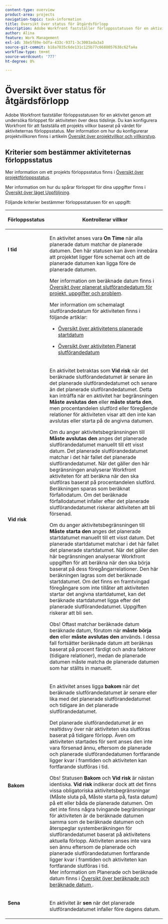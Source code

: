 ```yaml
---
content-type: overview
product-area: projects
navigation-topic: task-information
title: Översikt över status för åtgärdsförlopp
description: Adobe Workfront fastställer förloppsstatusen för en aktivitet genom att undersöka förloppet för aktiviteten över dess tidslinje. Du kan konfigurera Workfront för att fastställa ett projekts villkor baserat på värdet för aktiviteternas förloppsstatus. Mer information om hur du konfigurerar projektvillkoren finns i artikeln Översikt över projektvillkor och villkorstyp.
author: Alina
feature: Work Management
exl-id: 38e5f89e-bdfa-433c-9371-3c3003ada3a3
source-git-commit: b18a7835c6de131c125b77c6688057638c62fa4a
workflow-type: tm+mt
source-wordcount: '777'
ht-degree: 0%

---
```


# Översikt över status för åtgärdsförlopp

<!-- Audited: 1/2024 -->

Adobe Workfront fastställer förloppsstatusen för en aktivitet genom att undersöka förloppet för aktiviteten över dess tidslinje. Du kan konfigurera Workfront för att fastställa ett projekts villkor baserat på värdet för aktiviteternas förloppsstatus. Mer information om hur du konfigurerar projektvillkoren finns i artikeln [Översikt över projektvillkor och villkorstyp](../../../manage-work/projects/manage-projects/project-condition-and-condition-type.md).

## Kriterier som bestämmer aktiviteternas förloppsstatus

Mer information om ett projekts förloppsstatus finns i [Översikt över projektförloppsstatus](../../../manage-work/projects/planning-a-project/project-progress-status.md).

Mer information om hur du spårar förloppet för dina uppgifter finns i [Översikt över läget Uppföljning](../../../manage-work/tasks/task-information/task-tracking-mode.md).

Följande kriterier bestämmer förloppsstatusen för en uppgift:

<table> 
 <col> 
 <col> 
 <thead> 
  <tr> 
   <th> <p><strong>Förloppsstatus</strong> </p> </th> 
   <th> <p><strong>Kontrollerar villkor</strong> </p> </th> 
  </tr> 
 </thead> 
 <tbody> 
  <tr valign="top"> 
   <td scope="col"> <p> </p> <p><strong>I tid</strong> </p> </td> 
   <td scope="col"> <p>En aktivitet anses vara <strong>On Time</strong> när alla planerade datum matchar de planerade datumen. Den här statusen kan även innebära att projektet ligger före schemat och att de planerade datumen kan ligga före de planerade datumen.</p> <p>Mer information om beräknade datum finns i <a href="../../../manage-work/projects/planning-a-project/project-projected-completion-date.md" class="MCXref xref">Översikt över planerat slutförandedatum för projekt, uppgifter och problem</a>.</p> <p>Mer information om schemalagt slutförandedatum för aktiviteten finns i följande artiklar:</p> 
    <ul> 
     <li> <p><a href="../../../manage-work/tasks/task-information/task-planned-start-date.md" class="MCXref xref">Översikt över aktivitetens planerade startdatum</a> </p> </li> 
     <li> <p><a href="../../../manage-work/tasks/task-information/task-planned-completion-date.md" class="MCXref xref">Översikt över aktiviteten Planerat slutförandedatum</a> </p> </li> 
    </ul> </td> 
  </tr> 
  <tr> 
   <td><p></p> <p><strong>Vid risk</strong> </p> </td> 
   <td><p>En aktivitet betraktas som <strong>Vid risk</strong> när det beräknade slutförandedatumet är senare än det planerade slutförandedatumet och senare än det planerade slutförandedatumet. Detta kan inträffa när en aktivitet har begränsningen <strong>Måste avslutas den</strong> eller <strong>måste starta den</strong>, men procentandelen slutförd eller föregående relationer för aktiviteten visar att den inte kan avslutas eller starta på de angivna datumen. </p><p> Om du anger aktivitetsbegränsningen till <strong>Måste avslutas den</strong> anges det planerade slutförandedatumet manuellt till ett visst datum. Det planerade slutförandedatumet matchar i det här fallet det planerade slutförandedatumet. När det gäller den här begränsningen analyserar Workfront aktiviteten för att beräkna när den ska slutföras baserat på procentandelen slutförd. Beräkningen sparas som beräknat förfallodatum. Om det beräknade förfallodatumet infaller efter det planerade slutförandedatumet riskerar aktiviteten att bli försenad. </p> <p> Om du anger aktivitetsbegränsningen till <strong>Måste starta den</strong> anges det planerade startdatumet manuellt till ett visst datum. Det planerade startdatumet matchar i det här fallet det planerade startdatumet. När det gäller den här begränsningen analyserar Workfront uppgiften för att beräkna när den ska börja baserat på dess föregångarrelationer. Den här beräkningen lagras som det beräknade startdatumet. Om det finns en framtvingad föregångare som inte tillåter att aktiviteten startar det angivna startdatumet, kan det beräknade startdatumet ligga efter det planerade slutförandedatumet. Uppgiften riskerar att bli sen. </p> <p>Obs! Oftast matchar beräknade datum beräknade datum, förutom när <strong>måste börja den</strong> eller <strong>måste avslutas den</strong> används. I dessa fall fortsätter beräknade datum att beräknas baserat på procent färdigt och andra faktorer (tidigare relationer), medan de planerade datumen måste matcha de planerade datumen som har ställts in manuellt.</p> </td> 
  </tr> 
  <tr> 
   <td> <p><strong>Bakom</strong> </p> </td> 
   <td> <p>En aktivitet anses ligga <strong>bakom</strong> när det beräknade slutförandedatumet är senare eller lika med det planerade slutförandedatumet och tidigare än det planerade slutförandedatumet.</p> <p>Det planerade slutförandedatumet är en realtidsvy över när aktiviteten ska slutföras baserat på tidigare förlopp. Även om aktiviteten startades för sent anses den inte vara försenad ännu, eftersom de planerade och planerade slutförandedatumen fortfarande ligger kvar i framtiden och aktiviteten kan fortfarande slutföras i tid.</p> <p>Obs! Statusen <strong>Bakom</strong> och <strong>Vid risk</strong> är nästan identiska. <strong>Vid risk</strong> indikerar dock att det finns vissa obligatoriska aktivitetsbegränsningar (Måste sluta på, Måste starta på, fasta datum) på ett eller båda de planerade datumen. Om det inte finns några tvingande begränsningar för aktiviteten är de beräknade datumen samma som de beräknade datumen och återspeglar systemberäkningen för slutförandedatumet baserat på aktivitetens aktuella förlopp. Aktiviteten anses inte vara sen ännu eftersom de planerade och planerade slutförandedatumen fortfarande ligger kvar i framtiden och aktiviteten kan fortfarande slutföras i tid.<br>Mer information om Planerade och beräknade datum finns i <a href="../../../manage-work/tasks/task-information/differentiate-projected-estimated-dates.md" class="MCXref xref">Översikt över beräknade och beräknade datum </a>.</p> </td> 
  </tr> 
  <tr valign="top"> 
   <td> <p><strong>Sena</strong> </p> </td> 
   <td> <p>En aktivitet är <strong>sen</strong> när det planerade slutförandedatumet infaller före dagens datum.<br></p> </td> 
  </tr> 
 </tbody> 
</table>

<!--hiding this because some users find the images confusing, as they don't really show the dates mentioned in the descriptions above. Keep the pictures though, in case some users will complain that we hid them. 

## How task Progress Status updates over time

The different date types in our projects tell us how tasks are progressing over time:

* On Time

  ![](assets/on-time-progress-status-350x233.png)

* At Risk

  ![](assets/at-risk-progress-status-350x233.png)

* Behind

  ![](assets/behind-progress-status-350x233.png)

* Late

  ![](assets/late-progress-status-350x233.png)

-->
